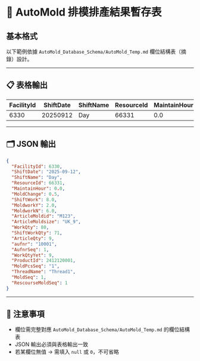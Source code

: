 # 📑 AutoMold 排模排產結果暫存表

## 基本格式
以下範例依據 `AutoMold_Database_Schema/AutoMold_Temp.md` 欄位結構表（摘錄）設計。

---

## 📋 表格輸出
| FacilityId | ShiftDate | ShiftName | ResourceId | MaintainHour | MoldChange | ShiftWork | MoldworkY | MoldworkN | ArticleMoldid | ArticleMoldsize | WorkQty | ShiftWorkQty | ArticleQty | aufnr | AufnrSeq | WorkQtyYet | ProductId | MoldPcsSeq | ThreadName | MoldSeq | RescourseMoldSeq |
|------------|-----------|-----------|------------|--------------|------------|-----------|-----------|-----------|---------------|-----------------|---------|--------------|------------|-------|----------|------------|-----------|------------|------------|---------|------------------|
| 6330       | 20250912  | Day       | 66331      | 0.0          | 0.5        | 8.0       | 2.0       | 6.0       | M123          | UK_9            | 80      | 71           | 9          | 10001 | 1        | 9          | 2412120001 | 1          | Thread1    | 1       | 1                |

---

## 🗂 JSON 輸出
```json
{
  "FacilityId": 6330,
  "ShiftDate": "2025-09-12",
  "ShiftName": "Day",
  "ResourceId": 66331,
  "MaintainHour": 0.0,
  "MoldChange": 0.5,
  "ShiftWork": 8.0,
  "MoldworkY": 2.0,
  "MoldworkN": 6.0,
  "ArticleMoldid": "M123",
  "ArticleMoldsize": "UK_9",
  "WorkQty": 80,
  "ShiftWorkQty": 71,
  "ArticleQty": 9,
  "aufnr": "10001",
  "AufnrSeq": 1,
  "WorkQtyYet": 9,
  "ProductId": 2412120001,
  "MoldPcsSeq": "1",
  "ThreadName": "Thread1",
  "MoldSeq": 1,
  "RescourseMoldSeq": 1
}
```

---

## 📣 注意事項
- 欄位需完整對應 `AutoMold_Database_Schema/AutoMold_Temp.md` 的欄位結構表  
- JSON 輸出必須與表格輸出一致  
- 若某欄位無值 → 需填入 `null` 或 `0`，不可省略
